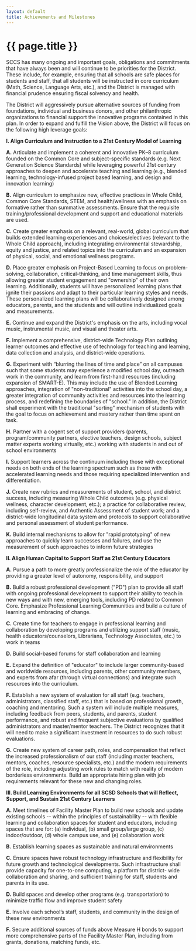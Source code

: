 ```yaml
---
layout: default
title: Achievements and Milestones
---
```


{{ page.title }}
================

SCCS has many ongoing and important goals, obligations and commitments that 
have always been and will continue to be priorities for the District.  These include, 
for example, ensuring that all schools are safe places for students and staff, that 
all students will be instructed in core curriculum (Math, Science, Language Arts, 
etc.), and the District is managed with financial prudence ensuring fiscal solvency 
and health. 

The District will aggressively pursue alternative sources of funding from 
foundations, individual and business donors, and other philanthropic 
organizations to financial support the innovative programs contained in this plan.
In order to expand and fulfill the Vision above, the District will focus on the 
following high leverage goals: 

**I. Align Curriculum and Instruction to a 21st Century Model of Learning**

**A.** Articulate and implement a coherent and innovative PK–8 curriculum 
founded on the Common Core and subject-specific standards (e.g. 
Next Generation Science Standards) while leveraging powerful 21st
century approaches to deepen and accelerate teaching and learning 
(e.g., blended learning, technology-infused project based learning, and 
design and innovation learning)

**B.** Align curriculum to emphasize new, effective practices in Whole Child, 
Common Core Standards, STEM, and health/wellness with an 
emphasis on formative rather than summative assessments.  Ensure 
that the requisite training/professional development and support and 
educational materials are used.  

**C.** Create greater emphasis on a relevant, real-world, global curriculum 
that builds extended learning experiences and choices/electives
(relevant to the Whole Child approach), including integrating 
environmental stewardship, equity and justice, and related topics into 
the curriculum and an expansion of physical, social, and emotional 
wellness programs.

**D.** Place greater emphasis on Project-Based Learning to focus on 
problem-solving, collaboration, critical-thinking, and time management 
skills, thus allowing greater student engagement and "ownership" of 
their own learning.  Additionally, students will have personalized 
learning plans that ignite their passions and adapt to their particular
learning styles and needs.  These personalized learning plans will be 
collaboratively designed among educators, parents, and the 
students and will outline individualized goals and measurements.

**E.** Continue and expand the District's emphasis on the arts, including 
vocal music, instrumental music, and visual and theater arts.

**F.** Implement a comprehensive, district-wide Technology Plan outlining 
learner outcomes and effective use of technology for teaching and 
learning, data collection and analysis, and district-wide operations. 

**G.** Experiment with “blurring the lines of time and place” on all campuses 
such that some students may experience a modified school day, 
outreach work in the community, and learn from first-hand resources 
(including expansion of SMART-E).  This may include the use of 
Blended Learning approaches, integration of "non-traditional" activities 
into the school day, a greater integration of community activities and 
resources into the learning process, and redefining the boundaries of 
"school."  In addition, the District shall experiment with the traditional 
"sorting" mechanism of students with the goal to focus on achievement 
and mastery rather than time spent on task.

**H.** Partner with a cogent set of support providers (parents, 
program/community partners, elective teachers, design schools,
subject matter experts working virtually, etc.) working with students in 
and out of school environments

**I.** Support learners across the continuum including those with 
exceptional needs on both ends of the learning spectrum such as 
those with accelerated learning needs and those requiring specialized 
intervention and differentiation.

**J.** Create new rubrics and measurements of student, school, and district 
success, including measuring Whole Child outcomes (e.g. physical 
wellness, character development, etc.); a practice for collaborative 
review, including self-review, and Authentic Assessment of student 
work; and a district-wide longitudinal data system and protocols to 
support collaborative and personal assessment of student 
performance.

**K.** Build internal mechanisms to allow for "rapid prototyping" of new 
approaches to quickly learn successes and failures, and use the 
measurement of such approaches to inform future strategies

**II. Align Human Capital to Support Staff as 21st Century Educators**

**A.** Pursue a path to more greatly professionalize the role of the educator 
by providing a greater level of autonomy, responsibility, and support  

**B.** Build a robust professional development ("PD") plan to provide all staff 
with ongoing professional development to support their ability to teach 
in new ways and with new, emerging tools, including PD related to 
Common Core. Emphasize Professional Learning Communities and 
build a culture of learning and embracing of change.

**C.** Create time for teachers to engage in professional learning and 
collaboration by developing programs and utilizing support staff (music, 
health educators/counselors, Librarians, Technology Associates, etc.) 
to work in teams

**D.** Build social-based forums for staff collaboration and learning

**E.** Expand the definition of "educator" to include larger community-based 
and worldwide resources, including parents, other community 
members, and experts from afar (through virtual connections) and 
integrate such resources into the curriculum.

**F.** Establish a new system of evaluation for all staff (e.g. teachers, 
administrators, classified staff, etc.) that is based on professional 
growth, coaching and mentoring.  Such a system will include multiple
measures, including feedback from peers, students, and parents, 
student performance, and robust and frequent subjective evaluations 
by qualified administrators and master/mentor teachers. The District 
recognizes that it will need to make a significant investment in 
resources to do such robust evaluations.

**G.** Create new system of career path, roles, and compensation that reflect 
the increased professionalism of our staff (including master teachers, 
mentors, coaches, resource specialists, etc.) and the modern 
requirements of the role, including adjusting work rules to match with 
reality of modern borderless environments.  Build an appropriate hiring 
plan with job requirements relevant for these new and changing roles.

**III. Build Learning Environments for all SCSD Schools that will Reflect, 
Support, and Sustain 21st Century Learners**

**A.** Meet timelines of Facility Master Plan to build new schools and update 
existing schools -- within the principles of sustainability -- with flexible 
learning and collaboration spaces for student and educators, including 
spaces that are for: (a) individual, (b) small group/large group, (c) 
indoor/outdoor, (d) whole campus use, and (e) collaboration work

**B.** Establish learning spaces as sustainable and natural environments

**C.** Ensure spaces have robust technology infrastructure and flexibility for 
future growth and technological developments.  Such infrastructure 
shall provide capacity for one-to-one computing, a platform for district-
wide collaboration and sharing, and sufficient training for staff, students 
and parents in its use.

**D.** Build spaces and develop other programs (e.g. transportation) to 
minimize traffic flow and improve student safety

**E.** Involve each school’s staff, students, and community in the design of 
these new environments

**F.** Secure additional sources of funds above Measure H bonds to support 
more comprehensive parts of the Facility Master Plan, including from 
grants, donations, matching funds, etc.
